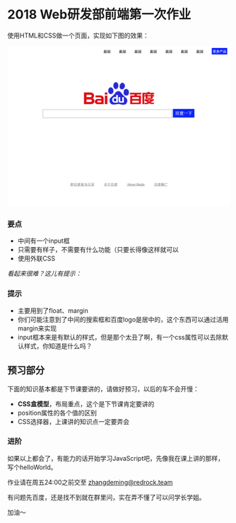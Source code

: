 # 2018 Web研发部前端第一次作业

使用HTML和CSS做一个页面，实现如下图的效果：

![image-20181028184220918](baidu.png)

### 要点

- 中间有一个input框
- 只需要有样子，不需要有什么功能（只要长得像这样就可以
- 使用外联CSS

*看起来很难？这儿有提示：*

### 提示

- 主要用到了float、margin
- 你们可能注意到了中间的搜索框和百度logo是居中的，这个东西可以通过活用margin来实现
- input框本来是有默认的样式，但是那个太丑了啊，有一个css属性可以去除默认样式，你知道是什么吗？



## 预习部分

下面的知识基本都是下节课要讲的，请做好预习，以后的车不会开慢：

- **CSS盒模型**，布局重点，这个是下节课肯定要讲的
- position属性的各个值的区别
- CSS选择器，上课讲的知识点一定要弄会

### 进阶

如果以上都会了，有能力的话开始学习JavaScript吧，先像我在课上讲的那样，写个helloWorld。



作业请在周五24:00之前交至 zhangdeming@redrock.team



有问题先百度，还是找不到就在群里问，实在弄不懂了可以问学长学姐。

加油～
